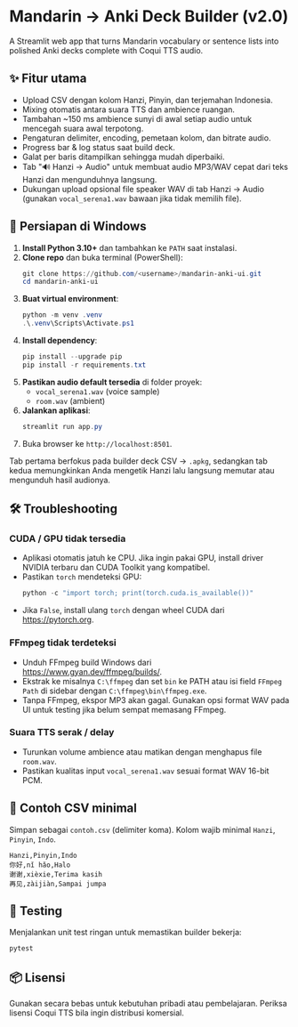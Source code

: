 # Mandarin → Anki Deck Builder (v2.0)

A Streamlit web app that turns Mandarin vocabulary or sentence lists into polished Anki decks complete with Coqui TTS audio.

## ✨ Fitur utama

- Upload CSV dengan kolom Hanzi, Pinyin, dan terjemahan Indonesia.
- Mixing otomatis antara suara TTS dan ambience ruangan.
- Tambahan ~150 ms ambience sunyi di awal setiap audio untuk mencegah suara awal terpotong.
- Pengaturan delimiter, encoding, pemetaan kolom, dan bitrate audio.
- Progress bar & log status saat build deck.
- Galat per baris ditampilkan sehingga mudah diperbaiki.
- Tab "🔊 Hanzi → Audio" untuk membuat audio MP3/WAV cepat dari teks Hanzi dan mengunduhnya langsung.
- Dukungan upload opsional file speaker WAV di tab Hanzi → Audio (gunakan `vocal_serena1.wav` bawaan jika tidak memilih file).

## 🚀 Persiapan di Windows

1. **Install Python 3.10+** dan tambahkan ke `PATH` saat instalasi.
2. **Clone repo** dan buka terminal (PowerShell):
   ```powershell
   git clone https://github.com/<username>/mandarin-anki-ui.git
   cd mandarin-anki-ui
   ```
3. **Buat virtual environment**:
   ```powershell
   python -m venv .venv
   .\.venv\Scripts\Activate.ps1
   ```
4. **Install dependency**:
   ```powershell
   pip install --upgrade pip
   pip install -r requirements.txt
   ```
5. **Pastikan audio default tersedia** di folder proyek:
   - `vocal_serena1.wav` (voice sample)
   - `room.wav` (ambient)
6. **Jalankan aplikasi**:
   ```powershell
   streamlit run app.py
   ```
7. Buka browser ke `http://localhost:8501`.

Tab pertama berfokus pada builder deck CSV → `.apkg`, sedangkan tab kedua memungkinkan Anda mengetik Hanzi lalu langsung memutar atau mengunduh hasil audionya.

## 🛠️ Troubleshooting

### CUDA / GPU tidak tersedia
- Aplikasi otomatis jatuh ke CPU. Jika ingin pakai GPU, install driver NVIDIA terbaru dan CUDA Toolkit yang kompatibel.
- Pastikan `torch` mendeteksi GPU:
  ```python
  python -c "import torch; print(torch.cuda.is_available())"
  ```
- Jika `False`, install ulang `torch` dengan wheel CUDA dari https://pytorch.org.

### FFmpeg tidak terdeteksi
- Unduh FFmpeg build Windows dari https://www.gyan.dev/ffmpeg/builds/.
- Ekstrak ke misalnya `C:\ffmpeg` dan set `bin` ke PATH atau isi field `FFmpeg Path` di sidebar dengan `C:\ffmpeg\bin\ffmpeg.exe`.
- Tanpa FFmpeg, ekspor MP3 akan gagal. Gunakan opsi format WAV pada UI untuk testing jika belum sempat memasang FFmpeg.

### Suara TTS serak / delay
- Turunkan volume ambience atau matikan dengan menghapus file `room.wav`.
- Pastikan kualitas input `vocal_serena1.wav` sesuai format WAV 16-bit PCM.

## 📄 Contoh CSV minimal

Simpan sebagai `contoh.csv` (delimiter koma). Kolom wajib minimal `Hanzi`, `Pinyin`, `Indo`.

```csv
Hanzi,Pinyin,Indo
你好,nǐ hǎo,Halo
谢谢,xièxie,Terima kasih
再见,zàijiàn,Sampai jumpa
```

## 🧪 Testing

Menjalankan unit test ringan untuk memastikan builder bekerja:

```bash
pytest
```

## 📦 Lisensi

Gunakan secara bebas untuk kebutuhan pribadi atau pembelajaran. Periksa lisensi Coqui TTS bila ingin distribusi komersial.
